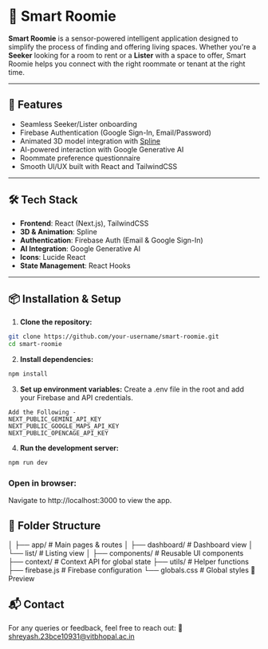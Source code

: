 # 🏡 Smart Roomie

**Smart Roomie** is a sensor-powered intelligent application designed to simplify the process of finding and offering living spaces. Whether you're a **Seeker** looking for a room to rent or a **Lister** with a space to offer, Smart Roomie helps you connect with the right roommate or tenant at the right time.

---

## 🚀 Features

- Seamless Seeker/Lister onboarding
- Firebase Authentication (Google Sign-In, Email/Password)
- Animated 3D model integration with [Spline](https://spline.design/)
- AI-powered interaction with Google Generative AI
- Roommate preference questionnaire
- Smooth UI/UX built with React and TailwindCSS

---

## 🛠️ Tech Stack

- **Frontend**: React (Next.js), TailwindCSS
- **3D & Animation**: Spline
- **Authentication**: Firebase Auth (Email & Google Sign-In)
- **AI Integration**: Google Generative AI
- **Icons**: Lucide React
- **State Management**: React Hooks

---

## 📦 Installation & Setup

1. **Clone the repository:**
```bash
git clone https://github.com/your-username/smart-roomie.git
cd smart-roomie
```
2. **Install dependencies:**
```bash
npm install
```
3. **Set up environment variables:**
Create a .env file in the root and add your Firebase and API credentials.
```
Add the Following - 
NEXT_PUBLIC_GEMINI_API_KEY
NEXT_PUBLIC_GOOGLE_MAPS_API_KEY
NEXT_PUBLIC_OPENCAGE_API_KEY
```
4. **Run the development server:**

```bash
npm run dev
```
### Open in browser:
Navigate to http://localhost:3000 to view the app.

## 📁 Folder Structure

│
├── app/                # Main pages & routes
│   ├── dashboard/      # Dashboard view
│   └── list/           # Listing view
│
├── components/         # Reusable UI components
├── context/            # Context API for global state
├── utils/              # Helper functions
├── firebase.js         # Firebase configuration
└── globals.css         # Global styles
📸 Preview

## 📬 Contact
For any queries or feedback, feel free to reach out:
📧 shreyash.23bce10931@vitbhopal.ac.in
